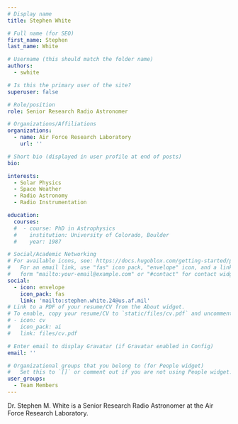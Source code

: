 ```yaml
---
# Display name
title: Stephen White

# Full name (for SEO)
first_name: Stephen
last_name: White

# Username (this should match the folder name)
authors:
  - swhite

# Is this the primary user of the site?
superuser: false

# Role/position
role: Senior Research Radio Astronomer

# Organizations/Affiliations
organizations:
  - name: Air Force Research Laboratory
    url: ''

# Short bio (displayed in user profile at end of posts)
bio: 

interests:
  - Solar Physics
  - Space Weather
  - Radio Astronomy
  - Radio Instrumentation

education:
  courses:
  #  - course: PhD in Astrophysics
  #    institution: University of Colorado, Boulder
  #    year: 1987

# Social/Academic Networking
# For available icons, see: https://docs.hugoblox.com/getting-started/page-builder/#icons
#   For an email link, use "fas" icon pack, "envelope" icon, and a link in the
#   form "mailto:your-email@example.com" or "#contact" for contact widget.
social:
  - icon: envelope
    icon_pack: fas
    link: 'mailto:stephen.white.24@us.af.mil'
# Link to a PDF of your resume/CV from the About widget.
# To enable, copy your resume/CV to `static/files/cv.pdf` and uncomment the lines below.
# - icon: cv
#   icon_pack: ai
#   link: files/cv.pdf

# Enter email to display Gravatar (if Gravatar enabled in Config)
email: ''

# Organizational groups that you belong to (for People widget)
#   Set this to `[]` or comment out if you are not using People widget.
user_groups:
  - Team Members
---
```


Dr. Stephen M. White is a Senior Research Radio Astronomer at the Air Force Research Laboratory.

